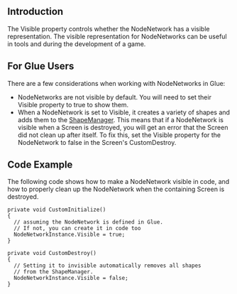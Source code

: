 ## Introduction

The Visible property controls whether the NodeNetwork has a visible representation. The visible representation for NodeNetworks can be useful in tools and during the development of a game.

## For Glue Users

There are a few considerations when working with NodeNetworks in Glue:

-   NodeNetworks are not visible by default. You will need to set their Visible property to true to show them.
-   When a NodeNetwork is set to Visible, it creates a variety of shapes and adds them to the [ShapeManager](/frb/docs/index.php?title=FlatRedBall.Math.Geometry.ShapeManager.md "FlatRedBall.Math.Geometry.ShapeManager"). This means that if a NodeNetwork is visible when a Screen is destroyed, you will get an error that the Screen did not clean up after itself. To fix this, set the Visible property for the NodeNetwork to false in the Screen's CustomDestroy.

## Code Example

The following code shows how to make a NodeNetwork visible in code, and how to properly clean up the NodeNetwork when the containing Screen is destroyed.

``` lang:c#
private void CustomInitialize()
{
  // assuming the NodeNetwork is defined in Glue.
  // If not, you can create it in code too
  NodeNetworkInstance.Visible = true;
}

private void CustomDestroy()
{
  // Setting it to invisible automatically removes all shapes
  // from the ShapeManager.
  NodeNetworkInstance.Visible = false;
}
```

 
